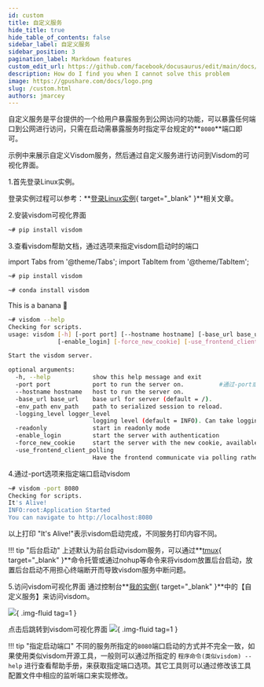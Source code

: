 ```yaml
---
id: custom
title: 自定义服务
hide_title: true
hide_table_of_contents: false
sidebar_label: 自定义服务
sidebar_position: 3
pagination_label: Markdown features
custom_edit_url: https://github.com/facebook/docusaurus/edit/main/docs/api-doc-markdown.md
description: How do I find you when I cannot solve this problem
image: https://gpushare.com/docs/logo.png
slug: /custom.html
authors: jmarcey
---
```



自定义服务是平台提供的一个给用户暴露服务到公网访问的功能，可以暴露任何端口到公网进行访问，只需在启动需暴露服务时指定平台规定的**`8080`**端口即可。

示例中来展示自定义Visdom服务，然后通过自定义服务进行访问到Visdom的可视化界面。

1.首先登录Linux实例。

登录实例过程可以参考：**[登录Linux实例](/docs/getting-started/login_instance/){ target="\_blank" }**相关文章。

2.安装visdom可视化界面
```bash
~# pip install visdom
```

3.查看visdom帮助文档，通过选项来指定visdom启动时的端口

import Tabs from '@theme/Tabs';
import TabItem from '@theme/TabItem';

<Tabs>
  <TabItem value="pip" label="pip" default>

```bash
~# pip install visdom
```

  </TabItem>
  <TabItem value="conda" label="conda">

```bash
~# conda install visdom
```
  </TabItem>

  <TabItem value="banana" label="Banana">
    This is a banana 🍌
  </TabItem>
</Tabs>

```bash title="bash"
~# visdom --help
Checking for scripts.
usage: visdom [-h] [-port port] [--hostname hostname] [-base_url base_url] [-env_path env_path] [-logging_level logger_level] [-readonly]
              [-enable_login] [-force_new_cookie] [-use_frontend_client_polling]

Start the visdom server.

optional arguments:
  -h, --help            show this help message and exit
  -port port            port to run the server on.          #通过-port或port选项来指定visdom启动端口
  --hostname hostname   host to run the server on.
  -base_url base_url    base url for server (default = /).
  -env_path env_path    path to serialized session to reload.
  -logging_level logger_level
                        logging level (default = INFO). Can take logging level name or int (example: 20)
  -readonly             start in readonly mode
  -enable_login         start the server with authentication
  -force_new_cookie     start the server with the new cookie, available when -enable_login provided
  -use_frontend_client_polling
                        Have the frontend communicate via polling rather than over websockets.
```

4.通过-port选项来指定端口启动visdom
```bash
~# visdom -port 8080
Checking for scripts.
It's Alive!
INFO:root:Application Started
You can navigate to http://localhost:8080
```

以上打印 "It's Alive!"表示visdom启动完成，不同服务打印内容不同。

!!! tip "后台启动"
    上述默认为前台启动visdom服务，可以通过**[tmux](/docs/best_practices/tmux/){ target="\_blank" }**命令托管或通过nohup等命令来将visdom放置后台启动，放置后台启动不用担心终端断开而导致visdom服务中断问题。


5.访问visdom可视化界面
通过控制台**[我的实例](/center/hire){ target="\_blank" }**中的【自定义服务】来访问visdom。

![](https://gpucloud-static-public-prod.gpushare.com/docs/image/best_practices/custom/custom_01.png){ .img-fluid tag=1 }

点击后跳转到visdom可视化界面
![](https://gpucloud-static-public-prod.gpushare.com/docs/image/best_practices/custom/custom_02.png){ .img-fluid tag=1 }

!!! tip "指定启动端口"
    不同的服务所指定的`8080`端口启动的方式并不完全一致，如果使用类似visdom开源工具，一般则可以通过所指定的 `程序命令(类似visdom) --help` 进行查看帮助手册，来获取指定端口选项。其它工具则可以通过修改该工具配置文件中相应的监听端口来实现修改。
    

